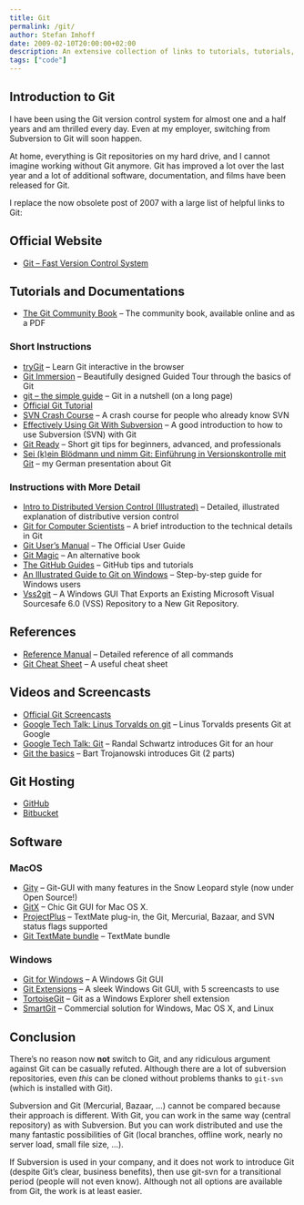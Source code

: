 ```yaml
---
title: Git
permalink: /git/
author: Stefan Imhoff
date: 2009-02-10T20:00:00+02:00
description: An extensive collection of links to tutorials, tutorials, screencasts, and documentation on Git.
tags: ["code"]
---
```


## Introduction to Git

I have been using the Git version control system for almost one and a half years and am thrilled every day. Even at my employer, switching from Subversion to Git will soon happen.

At home, everything is Git repositories on my hard drive, and I cannot imagine working without Git anymore. Git has improved a lot over the last year and a lot of additional software, documentation, and films have been released for Git.

I replace the now obsolete post of 2007 with a large list of helpful links to Git:

## Official Website

- [Git – Fast Version Control System](https://git-scm.com/)

## Tutorials and Documentations

- [The Git Community Book](https://git-scm.com/book) – The community book, available online and as a PDF

### Short Instructions

- [tryGit](http://try.github.io/levels/1/challenges/1) – Learn Git interactive in the browser
- [Git Immersion](http://gitimmersion.com/) – Beautifully designed Guided Tour through the basics of Git
- [git – the simple guide](http://rogerdudler.github.io/git-guide/) – Git in a nutshell (on a long page)
- [Official Git Tutorial](https://www.kernel.org/pub/software/scm/git/docs/gittutorial.html)
- [SVN Crash Course](https://git-scm.com/course/svn.html) – A crash course for people who already know SVN
- [Effectively Using Git With Subversion](https://www.viget.com/articles/effectively-using-git-with-subversion) – A good introduction to how to use Subversion (SVN) with Git
- [Git Ready](http://gitready.com/) – Short git tips for beginners, advanced, and professionals
- [Sei (k)ein Blödmann und nimm Git: Einführung in Versionskontrolle mit Git](https://www.slideshare.net/kogakure/sei-kein-bldmann-und-nimm-git-1830449/) – my German presentation about Git

### Instructions with More Detail

- [Intro to Distributed Version Control (Illustrated)](https://betterexplained.com/articles/intro-to-distributed-version-control-illustrated/) – Detailed, illustrated explanation of distributive version control
- [Git for Computer Scientists](http://eagain.net/articles/git-for-computer-scientists/) – A brief introduction to the technical details in Git
- [Git User’s Manual](https://www.kernel.org/pub/software/scm/git/docs/user-manual.html) – The Official User Guide
- [Git Magic](http://www-cs-students.stanford.edu/~blynn/gitmagic/) – An alternative book
- [The GitHub Guides](https://help.github.com/) – GitHub tips and tutorials
- [An Illustrated Guide to Git on Windows](http://nathanj.github.io/gitguide/) – Step-by-step guide for Windows users
- [Vss2git](Https://Github.Com/Trevorr/Vss2git) – A Windows GUI That Exports an Existing Microsoft Visual Sourcesafe 6.0 (VSS) Repository to a New Git Repository.

## References

- [Reference Manual](https://www.kernel.org/pub/software/scm/git/docs/) – Detailed reference of all commands
- [Git Cheat Sheet](http://zrusin.blogspot.com/2007/09/git-cheat-sheet.html) – A useful cheat sheet

## Videos and Screencasts

- [Official Git Screencasts](https://git-scm.com/videos)
- [Google Tech Talk: Linus Torvalds on git](https://youtu.be/4XpnKHJAok8) – Linus Torvalds presents Git at Google
- [Google Tech Talk: Git](https://youtu.be/8dhZ9BXQgc4) – Randal Schwartz introduces Git for an hour
- [Git the basics](http://excess.org/article/2008/07/ogre-git-tutorial/) – Bart Trojanowski introduces Git (2 parts)

## Git Hosting

- [GitHub](https://github.com/)
- [Bitbucket](https://bitbucket.org/)

## Software

### MacOS

- [Gity](https://github.com/beheadedmyway/gity) – Git-GUI with many features in the Snow Leopard style (now under Open Source!)
- [GitX](http://gitx.frim.nl/) – Chic Git GUI for Mac OS X.
- [ProjectPlus](http://ciaranwal.sh/2008/08/05/textmate-plug-in-projectplus) – TextMate plug-in, the Git, Mercurial, Bazaar, and SVN status flags supported
- [Git TextMate bundle](https://github.com/jcf/git-tmbundle) – TextMate bundle

### Windows

- [Git for Windows](https://gitforwindows.org/) – A Windows Git GUI
- [Git Extensions](http://gitextensions.github.io/) – A sleek Windows Git GUI, with 5 screencasts to use
- [TortoiseGit](https://tortoisegit.org) – Git as a Windows Explorer shell extension
- [SmartGit](https://www.syntevo.com/smartgit/) – Commercial solution for Windows, Mac OS X, and Linux

## Conclusion

There’s no reason now **not** switch to Git, and any ridiculous argument against Git can be casually refuted. Although there are a lot of subversion repositories, even _this_ can be cloned without problems thanks to `git-svn` (which is installed with Git).

Subversion and Git (Mercurial, Bazaar, …) cannot be compared because their approach is different. With Git, you can work in the same way (central repository) as with Subversion. But you can work distributed and use the many fantastic possibilities of Git (local branches, offline work, nearly no server load, small file size, …).

If Subversion is used in your company, and it does not work to introduce Git (despite Git’s clear, business benefits), then use git-svn for a transitional period (people will not even know). Although not all options are available from Git, the work is at least easier.
